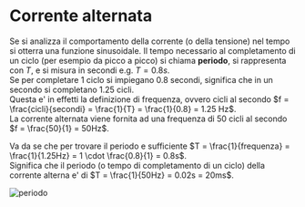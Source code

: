 # Corrente alternata 

Se si analizza il comportamento della corrente (o della tensione) nel tempo si otterra una funzione sinusoidale.
Il tempo necessario al completamento di un ciclo (per esempio da picco a picco) si chiama **periodo**, si rappresenta con $T$, e si misura in secondi e.g. $T = 0.8s$.  
Se per completare $1$ ciclo si impiegano $0.8$ secondi, significa che in un secondo si completano $1.25$ cicli.  
Questa e' in effetti la definizione di frequenza, ovvero cicli al secondo $f = \frac{cicli}{secondi} = \frac{1}{T} = \frac{1}{0.8} = 1.25 Hz$.  
La corrente alternata viene fornita ad una frequenza di $50$ cicli al secondo $f = \frac{50}{1} = 50Hz$.  

Va da se che per trovare il periodo e sufficiente $T = \frac{1}{frequenza} = \frac{1}{1.25Hz} = 1 \cdot \frac{0.8}{1} = 0.8s$.  
Significa che il periodo (o tempo di completamento di un ciclo) della corrente alterna e' di $T = \frac{1}{50Hz} = 0.02s = 20ms$.

![periodo](https://user-images.githubusercontent.com/7195133/195782788-20176d0f-41f1-4095-9c3f-170160c01631.png)


